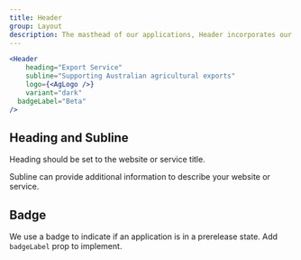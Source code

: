```yaml
---
title: Header
group: Layout
description: The masthead of our applications, Header incorporates our AWE brand, and provides a user context on where they are.
---
```


```jsx live
<Header
	heading="Export Service"
	subline="Supporting Australian agricultural exports"
	logo={<AgLogo />}
	variant="dark"
  badgeLabel="Beta"
/>
```

## Heading and Subline

Heading should be set to the website or service title.

Subline can provide additional information to describe your website or service.

## Badge

We use a badge to indicate if an application is in a prerelease state. Add `badgeLabel` prop to implement.
